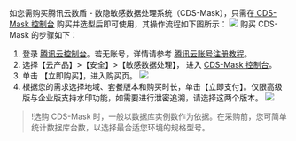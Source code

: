 如您需购买腾讯云数盾 - 数隐敏感数据处理系统（CDS-Mask），只需在[ CDS-Mask 控制台](https://console.cloud.tencent.com/cds/mask) 购买并选型后即可使用，其操作流程如下图所示：
![](https://main.qcloudimg.com/raw/e575bd3da9353c7f2502fa9c3d6a6099.png)
购买 CDS-Mask 的步骤如下：
1. 登录 [腾讯云控制台](https://console.cloud.tencent.com/)。若无账号，详情请参考 [腾讯云账号注册教程](https://cloud.tencent.com/document/product/378/9603)。
2. 选择【云产品】>【安全】>【敏感数据处理】， 进入 [CDS-Mask 控制台](https://console.cloud.tencent.com/cds/mask)。
3. 单击 【立即购买】，进入购买页。
![](https://main.qcloudimg.com/raw/3e83c15551396b96c35049569323fa0a.png)
4. 根据您的需求选择地域、套餐版本和购买时长，单击【立即支付】。仅限高级版与企业版支持水印功能，如需要进行泄密追溯，请选择这两个版本。
![](https://main.qcloudimg.com/raw/c6df4ddab4090c142dc97f9658f79864.jpg)
>!选购 CDS-Mask 时，一般以数据库实例数作为依据。在采购前，您可简单统计数据库台数，以选择最合适您环境的规格型号。

